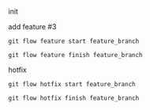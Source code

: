 init

add feature #3

```
git flow feature start feature_branch

git flow feature finish feature_branch

```

hotfix

```
git flow hotfix start feature_branch

git flow hotfix finish feature_branch
```